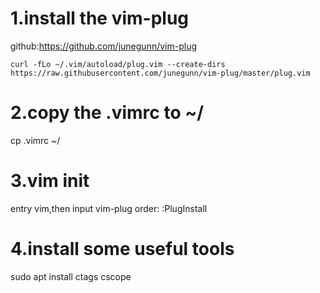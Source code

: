 # 1.install the vim-plug
github:https://github.com/junegunn/vim-plug
```
curl -fLo ~/.vim/autoload/plug.vim --create-dirs https://raw.githubusercontent.com/junegunn/vim-plug/master/plug.vim
```

# 2.copy the .vimrc to ~/
cp .vimrc ~/

# 3.vim init
entry vim,then input vim-plug order:
:PlugInstall

# 4.install some useful tools
sudo apt install ctags cscope
